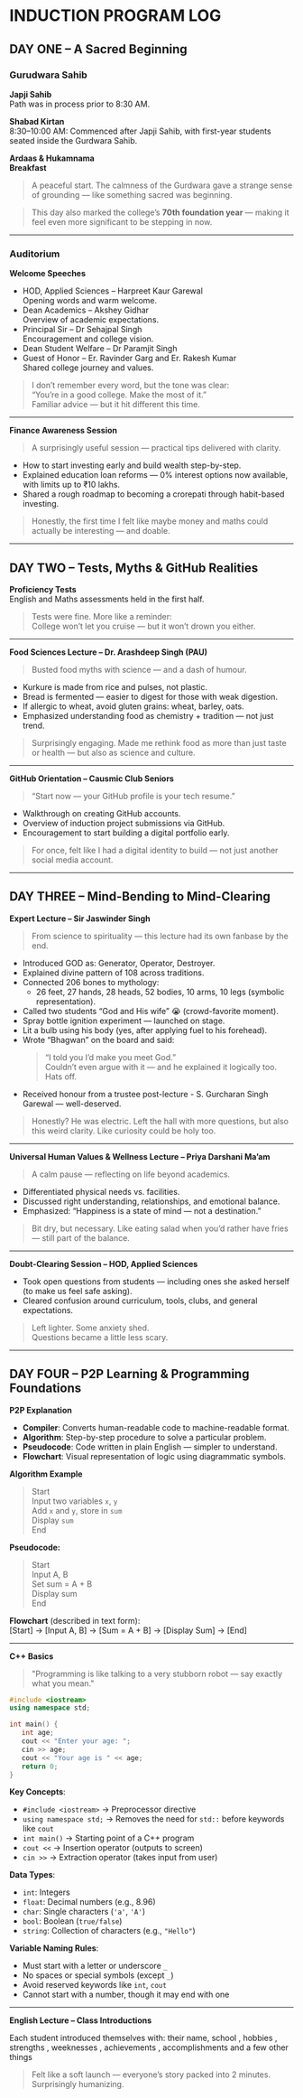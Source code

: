# INDUCTION PROGRAM LOG

## DAY ONE – A Sacred Beginning 

### Gurudwara Sahib

**Japji Sahib**  
Path was in process prior to 8:30 AM.

**Shabad Kirtan**  
8:30–10:00 AM: Commenced after Japji Sahib, with first-year students seated inside the Gurdwara Sahib.

**Ardaas & Hukamnama**  
**Breakfast**

> A peaceful start. The calmness of the Gurdwara gave a strange sense of grounding — like something sacred was beginning.

> This day also marked the college’s **70th foundation year** — making it feel even more significant to be stepping in now.

---

### Auditorium

**Welcome Speeches**
- HOD, Applied Sciences – Harpreet Kaur Garewal  
  Opening words and warm welcome.
- Dean Academics – Akshey Gidhar  
  Overview of academic expectations.
- Principal Sir – Dr Sehajpal Singh  
  Encouragement and college vision.
- Dean Student Welfare – Dr Paramjit Singh
- Guest of Honor – Er. Ravinder Garg and Er. Rakesh Kumar  
  Shared college journey and values.

> I don’t remember every word, but the tone was clear:  
> “You’re in a good college. Make the most of it.”  
> Familiar advice — but it hit different this time.

---

**Finance Awareness Session**

> A surprisingly useful session — practical tips delivered with clarity.

- How to start investing early and build wealth step-by-step.
- Explained education loan reforms — 0% interest options now available, with limits up to ₹10 lakhs.
- Shared a rough roadmap to becoming a crorepati through habit-based investing.

> Honestly, the first time I felt like maybe money and maths could actually be interesting — and doable.

---

## DAY TWO – Tests, Myths & GitHub Realities

**Proficiency Tests**  
English and Maths assessments held in the first half.

> Tests were fine. More like a reminder:  
> College won’t let you cruise — but it won’t drown you either.

---

**Food Sciences Lecture – Dr. Arashdeep Singh (PAU)**

> Busted food myths with science — and a dash of humour.

- Kurkure is made from rice and pulses, not plastic.
- Bread is fermented — easier to digest for those with weak digestion.
- If allergic to wheat, avoid gluten grains: wheat, barley, oats.
- Emphasized understanding food as chemistry + tradition — not just trend.

> Surprisingly engaging. Made me rethink food as more than just taste or health — but also as science and culture.

---

**GitHub Orientation – Causmic Club Seniors**

> “Start now — your GitHub profile is your tech resume.”

- Walkthrough on creating GitHub accounts.
- Overview of induction project submissions via GitHub.
- Encouragement to start building a digital portfolio early.

> For once, felt like I had a digital identity to build — not just another social media account.

---

## DAY THREE – Mind-Bending to Mind-Clearing

**Expert Lecture – Sir Jaswinder Singh**

> From science to spirituality — this lecture had its own fanbase by the end.

- Introduced GOD as: Generator, Operator, Destroyer.
- Explained divine pattern of 108 across traditions.
- Connected 206 bones to mythology:
  - 26 feet, 27 hands, 28 heads, 52 bodies, 10 arms, 10 legs (symbolic representation).
- Called two students “God and His wife” 😭 (crowd-favorite moment).
- Spray bottle ignition experiment — launched on stage.
- Lit a bulb using his body (yes, after applying fuel to his forehead).
- Wrote “Bhagwan” on the board and said:  
  > “I told you I’d make you meet God.”  
  Couldn’t even argue with it — and he explained it logically too. Hats off.
- Received honour from a trustee post-lecture - S. Gurcharan Singh Garewal — well-deserved.

> Honestly? He was electric. Left the hall with more questions, but also this weird clarity. Like curiosity could be holy too.

---

**Universal Human Values & Wellness Lecture – Priya Darshani Ma’am**

> A calm pause — reflecting on life beyond academics.

- Differentiated physical needs vs. facilities.
- Discussed right understanding, relationships, and emotional balance.
- Emphasized: “Happiness is a state of mind — not a destination.”

> Bit dry, but necessary. Like eating salad when you’d rather have fries — still part of the balance.

---

**Doubt-Clearing Session – HOD, Applied Sciences**

- Took open questions from students — including ones she asked herself (to make us feel safe asking).
- Cleared confusion around curriculum, tools, clubs, and general expectations.

> Left lighter. Some anxiety shed.  
> Questions became a little less scary.

---

## DAY FOUR – P2P Learning & Programming Foundations

**P2P Explanation**
- **Compiler**: Converts human-readable code to machine-readable format.  
- **Algorithm**: Step-by-step procedure to solve a particular problem.  
- **Pseudocode**: Code written in plain English — simpler to understand.  
- **Flowchart**: Visual representation of logic using diagrammatic symbols.  

**Algorithm Example**  
> Start  
> Input two variables `x`, `y`  
> Add `x` and `y`, store in `sum`  
> Display `sum`  
> End  

**Pseudocode:**  
> Start  
> Input A, B  
> Set sum = A + B  
> Display sum  
> End  

**Flowchart** (described in text form):  
[Start] → [Input A, B] → [Sum = A + B] → [Display Sum] → [End]  

---

**C++ Basics**  
> "Programming is like talking to a very stubborn robot — say exactly what you mean."

```cpp
#include <iostream>
using namespace std;

int main() {
   int age;
   cout << "Enter your age: ";
   cin >> age;
   cout << "Your age is " << age;
   return 0;
}
```

**Key Concepts**:

- `#include <iostream>` → Preprocessor directive  
- `using namespace std;` → Removes the need for `std::` before keywords like `cout`  
- `int main()` → Starting point of a C++ program  
- `cout <<` → Insertion operator (outputs to screen)  
- `cin >>` → Extraction operator (takes input from user)  

**Data Types**:
- `int`: Integers  
- `float`: Decimal numbers (e.g., 8.96)  
- `char`: Single characters (`'a'`, `'A'`)  
- `bool`: Boolean (`true/false`)  
- `string`: Collection of characters (e.g., `"Hello"`)  

**Variable Naming Rules**:
- Must start with a letter or underscore `_`  
- No spaces or special symbols (except `_`)  
- Avoid reserved keywords like `int`, `cout`  
- Cannot start with a number, though it may end with one  

---

**English Lecture – Class Introductions**

Each student introduced themselves with: their name, school , hobbies , strengths , weeknesses , achievements , accomplishments and a few other things

> Felt like a soft launch — everyone’s story packed into 2 minutes. Surprisingly humanizing.
